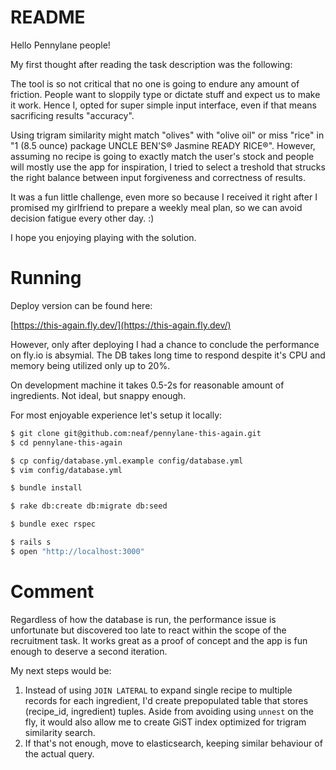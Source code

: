 # README

Hello Pennylane people!

My first thought after reading the task description was the following:

The tool is so not critical that no one is going to endure any amount of friction. People want to sloppily type or dictate stuff and expect us to make it work. Hence I, opted for super simple input interface, even if that means sacrificing results "accuracy".

Using trigram similarity might match "olives" with "olive oil" or miss "rice" in "1 (8.5 ounce) package UNCLE BEN'S® Jasmine READY RICE®". However, assuming no recipe is going to exactly match the user's stock and people will mostly use the app for inspiration, I tried to select a treshold that strucks the right balance between input forgiveness and correctness of results.

It was a fun little challenge, even more so because I received it right after I promised my girlfriend to prepare a weekly meal plan, so we can avoid decision fatigue every other day. :)

I hope you enjoying playing with the solution.

# Running

Deploy version can be found here:

[https://this-again.fly.dev/](https://this-again.fly.dev/)

However, only after deploying I had a chance to conclude the performance on fly.io is absymial. The DB takes long time to respond despite it's CPU and memory being utilized only up to 20%.

On development machine it takes 0.5-2s for reasonable amount of ingredients. Not ideal, but snappy enough.

For most enjoyable experience let's setup it locally:

``` sh
$ git clone git@github.com:neaf/pennylane-this-again.git
$ cd pennylane-this-again

$ cp config/database.yml.example config/database.yml
$ vim config/database.yml

$ bundle install

$ rake db:create db:migrate db:seed

$ bundle exec rspec

$ rails s
$ open "http://localhost:3000"
```

# Comment

Regardless of how the database is run, the performance issue is unfortunate but discovered too late to react within the scope of the recruitment task. It works great as a proof of concept and the app is fun enough to deserve a second iteration.

My next steps would be:
1. Instead of using `JOIN LATERAL` to expand single recipe to multiple records for each ingredient, I'd create prepopulated table that stores (recipe_id, ingredient) tuples. Aside from avoiding using `unnest` on the fly, it would also allow me to create GiST index optimized for trigram similarity search.
2. If that's not enough, move to elasticsearch, keeping similar behaviour of the actual query.
